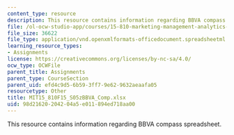 ```yaml
---
content_type: resource
description: This resource contains information regarding BBVA compass spreadsheet.
file: /ol-ocw-studio-app/courses/15-810-marketing-management-analytics-frameworks-and-applications-fall-2015/98d21620204204a5e011894ed718aa00_MIT15_810F15_S05zBBVA_Comp.xlsx
file_size: 36622
file_type: application/vnd.openxmlformats-officedocument.spreadsheetml.sheet
learning_resource_types:
- Assignments
license: https://creativecommons.org/licenses/by-nc-sa/4.0/
ocw_type: OCWFile
parent_title: Assignments
parent_type: CourseSection
parent_uid: efd4c9d5-6b59-3ff7-9e62-9632aeaafa05
resourcetype: Other
title: MIT15_810F15_S05zBBVA_Comp.xlsx
uid: 98d21620-2042-04a5-e011-894ed718aa00
---
```

This resource contains information regarding BBVA compass spreadsheet.